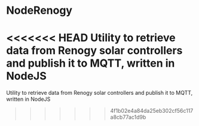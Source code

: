 # NodeRenogy
<<<<<<< HEAD
Utility to retrieve data from Renogy solar controllers and publish it to MQTT, written in NodeJS
=======
Utility to retrieve data from Renogy solar controllers and publish it to MQTT, written in NodeJS
>>>>>>> 4f1b02e4a84da25eb302cf56c117a8cb77ac1d9b
